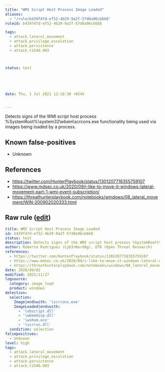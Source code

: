 ```yaml
---
title: "WMI Script Host Process Image Loaded"
aliases:
  - "/rule/b439f47d-ef52-4b29-9a2f-57d8a96cb6b8"
ruleid: b439f47d-ef52-4b29-9a2f-57d8a96cb6b8

tags:
  - attack.lateral_movement
  - attack.privilege_escalation
  - attack.persistence
  - attack.t1546.003



status: test





date: Thu, 1 Jul 2021 12:18:30 +0545


---
```


Detects signs of the WMI script host process %SystemRoot%\system32\wbem\scrcons.exe functionality being used via images being loaded by a process.

<!--more-->


## Known false-positives

* Unknown



## References

* https://twitter.com/HunterPlaybook/status/1301207718355759107
* https://www.mdsec.co.uk/2020/09/i-like-to-move-it-windows-lateral-movement-part-1-wmi-event-subscription/
* https://threathunterplaybook.com/notebooks/windows/08_lateral_movement/WIN-200902020333.html


## Raw rule ([edit](https://github.com/SigmaHQ/sigma/edit/master/rules/windows/image_load/image_load_scrcons_imageload_wmi_scripteventconsumer.yml))
```yaml
title: WMI Script Host Process Image Loaded
id: b439f47d-ef52-4b29-9a2f-57d8a96cb6b8
status: test
description: Detects signs of the WMI script host process %SystemRoot%\system32\wbem\scrcons.exe functionality being used via images being loaded by a process.
author: Roberto Rodriguez (Cyb3rWard0g), OTR (Open Threat Research)
references:
  - https://twitter.com/HunterPlaybook/status/1301207718355759107
  - https://www.mdsec.co.uk/2020/09/i-like-to-move-it-windows-lateral-movement-part-1-wmi-event-subscription/
  - https://threathunterplaybook.com/notebooks/windows/08_lateral_movement/WIN-200902020333.html
date: 2020/09/02
modified: 2021/11/27
logsource:
  category: image_load
  product: windows
detection:
  selection:
    Image|endswith: '\scrcons.exe'
    ImageLoaded|endswith:
      - '\vbscript.dll'
      - '\wbemdisp.dll'
      - '\wshom.ocx'
      - '\scrrun.dll'
  condition: selection
falsepositives:
  - Unknown
level: high
tags:
  - attack.lateral_movement
  - attack.privilege_escalation
  - attack.persistence
  - attack.t1546.003

```
